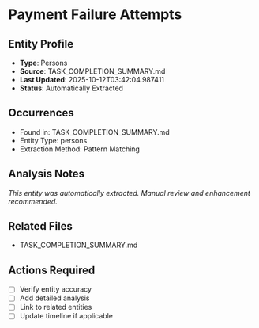 # Payment Failure Attempts

## Entity Profile
- **Type**: Persons
- **Source**: TASK_COMPLETION_SUMMARY.md
- **Last Updated**: 2025-10-12T03:42:04.987411
- **Status**: Automatically Extracted

## Occurrences
- Found in: TASK_COMPLETION_SUMMARY.md
- Entity Type: persons
- Extraction Method: Pattern Matching

## Analysis Notes
*This entity was automatically extracted. Manual review and enhancement recommended.*

## Related Files
- TASK_COMPLETION_SUMMARY.md

## Actions Required
- [ ] Verify entity accuracy
- [ ] Add detailed analysis
- [ ] Link to related entities
- [ ] Update timeline if applicable
